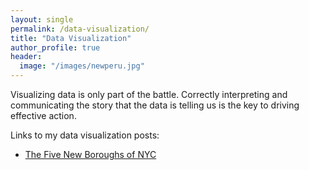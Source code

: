 ```yaml
---
layout: single
permalink: /data-visualization/
title: "Data Visualization"
author_profile: true
header:
  image: "/images/newperu.jpg"
---
```


Visualizing data is only part of the battle. Correctly interpreting and communicating the story that the data is telling us is the key to driving effective action.

Links to my data visualization posts:
* [The Five New Boroughs of NYC](https://kevineduardokarl.github.io/five-new-boroughs-of-nyc)
